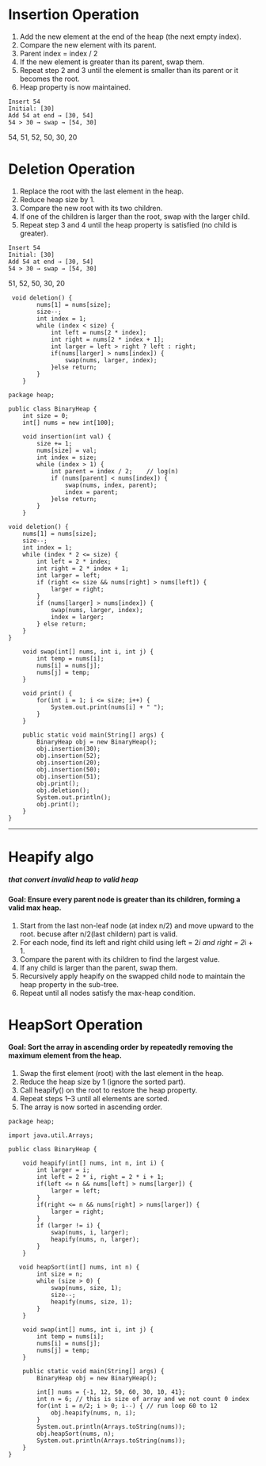 # Insertion Operation
1. Add the new element at the end of the heap (the next empty index).
2. Compare the new element with its parent.
3. Parent index = index / 2
4. If the new element is greater than its parent, swap them.
5. Repeat step 2 and 3 until the element is smaller than its parent or it becomes the root.
6. Heap property is now maintained.
```
Insert 54
Initial: [30]
Add 54 at end → [30, 54]
54 > 30 → swap → [54, 30]
```
54, 51, 52, 50, 30, 20

# Deletion Operation
1. Replace the root with the last element in the heap.
2. Reduce heap size by 1.
3. Compare the new root with its two children.
4. If one of the children is larger than the root, swap with the larger child.
5. Repeat step 3 and 4 until the heap property is satisfied (no child is greater).

```
Insert 54
Initial: [30]
Add 54 at end → [30, 54]
54 > 30 → swap → [54, 30]
```
51, 52, 50, 30, 20
```
 void deletion() {
        nums[1] = nums[size];
        size--;
        int index = 1;
        while (index < size) {
            int left = nums[2 * index];
            int right = nums[2 * index + 1];
            int larger = left > right ? left : right;
            if(nums[larger] > nums[index]) {
                swap(nums, larger, index);
            }else return;
        }
    }
```

```
package heap;

public class BinaryHeap {
    int size = 0;
    int[] nums = new int[100];

    void insertion(int val) {
        size += 1;
        nums[size] = val;
        int index = size;
        while (index > 1) {
            int parent = index / 2;    // log(n)
            if (nums[parent] < nums[index]) {
                swap(nums, index, parent);
                index = parent;
            }else return;
        }
    }

void deletion() {
    nums[1] = nums[size];
    size--;
    int index = 1;
    while (index * 2 <= size) {
        int left = 2 * index;
        int right = 2 * index + 1;
        int larger = left;
        if (right <= size && nums[right] > nums[left]) {
            larger = right;
        }
        if (nums[larger] > nums[index]) {
            swap(nums, larger, index);
            index = larger;
        } else return;
    }
}

    void swap(int[] nums, int i, int j) {
        int temp = nums[i];
        nums[i] = nums[j];
        nums[j] = temp;
    }

    void print() {
        for(int i = 1; i <= size; i++) {
            System.out.print(nums[i] + " ");
        }
    }

    public static void main(String[] args) {
        BinaryHeap obj = new BinaryHeap();
        obj.insertion(30);
        obj.insertion(52);
        obj.insertion(20);
        obj.insertion(50);
        obj.insertion(51);
        obj.print();
        obj.deletion();
        System.out.println();
        obj.print();
    }
}
```
---
# Heapify algo
##### that convert invalid heap to valid heap

#### Goal: Ensure every parent node is greater than its children, forming a valid max heap.

1. Start from the last non-leaf node (at index n/2) and move upward to the root. becuse after n/2(last childern) part is valid.
2. For each node, find its left and right child using left = 2*i and right = 2*i + 1.
3. Compare the parent with its children to find the largest value.
4. If any child is larger than the parent, swap them.
5. Recursively apply heapify on the swapped child node to maintain the heap property in the sub-tree.
6. Repeat until all nodes satisfy the max-heap condition.

# HeapSort Operation

#### Goal: Sort the array in ascending order by repeatedly removing the maximum element from the heap.

1. Swap the first element (root) with the last element in the heap.
2. Reduce the heap size by 1 (ignore the sorted part).
3. Call heapify() on the root to restore the heap property.
4. Repeat steps 1–3 until all elements are sorted.
5. The array is now sorted in ascending order.

```
package heap;

import java.util.Arrays;

public class BinaryHeap {

    void heapify(int[] nums, int n, int i) {
        int larger = i;
        int left = 2 * i, right = 2 * i + 1;
        if(left <= n && nums[left] > nums[larger]) {
            larger = left;
        }
        if(right <= n && nums[right] > nums[larger]) {
            larger = right;
        }
        if (larger != i) {
            swap(nums, i, larger);
            heapify(nums, n, larger);
        }
    }

   void heapSort(int[] nums, int n) {
        int size = n;
        while (size > 0) {
            swap(nums, size, 1);
            size--;
            heapify(nums, size, 1);
        }
    }

    void swap(int[] nums, int i, int j) {
        int temp = nums[i];
        nums[i] = nums[j];
        nums[j] = temp;
    }

    public static void main(String[] args) {
        BinaryHeap obj = new BinaryHeap();

        int[] nums = {-1, 12, 50, 60, 30, 10, 41};
        int n = 6; // this is size of array and we not count 0 index
        for(int i = n/2; i > 0; i--) { // run loop 60 to 12
            obj.heapify(nums, n, i);
        }
        System.out.println(Arrays.toString(nums));
        obj.heapSort(nums, n);
        System.out.println(Arrays.toString(nums));
    }
}

```

